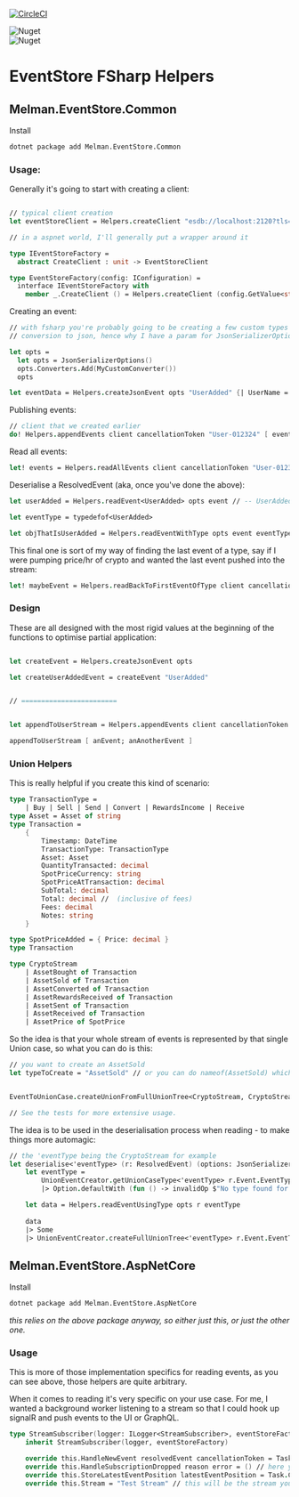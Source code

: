 [![CircleCI](https://circleci.com/gh/no1melman/EventStore/tree/main.svg?style=shield)](https://circleci.com/gh/no1melman/EventStore/tree/main)

![Nuget](https://img.shields.io/nuget/v/Melman.EventStore.Common?label=nuget%3A%20EventStore.Common&?style=for-the-badge)<br />
![Nuget](https://img.shields.io/nuget/v/Melman.EventStore.AspNetCore?label=nuget%3A%20EventStore.AspNetCore&?style=for-the-badge)

# EventStore FSharp Helpers


## Melman.EventStore.Common

Install

```bash
dotnet package add Melman.EventStore.Common
```

### Usage:

Generally it's going to start with creating a client:

```fsharp

// typical client creation
let eventStoreClient = Helpers.createClient "esdb://localhost:2120?tls=false"

// in a aspnet world, I'll generally put a wrapper around it

type IEventStoreFactory =
  abstract CreateClient : unit -> EventStoreClient

type EventStoreFactory(config: IConfiguration) =
  interface IEventStoreFactory with
    member _.CreateClient () = Helpers.createClient (config.GetValue<string>("EventStoreConnectionString"))
```

Creating an event:

```fsharp
// with fsharp you're probably going to be creating a few custom types which need
// conversion to json, hence why I have a param for JsonSerializerOptions

let opts =
  let opts = JsonSerializerOptions()
  opts.Converters.Add(MyCustomConverter())
  opts

let eventData = Helpers.createJsonEvent opts "UserAdded" {| UserName = "Callum" |}
```

Publishing events:

```fsharp
// client that we created earlier
do! Helpers.appendEvents client cancellationToken "User-012324" [ eventData ] // -- Task
```

Read all events:

```fsharp
let! events = Helpers.readAllEvents client cancellationToken "User-012324" // -- Task<ResolvedEvent list>
```

Deserialise a ResolvedEvent (aka, once you've done the above):

```fsharp
let userAdded = Helpers.readEvent<UserAdded> opts event // -- UserAdded

let eventType = typedefof<UserAdded>

let objThatIsUserAdded = Helpers.readEventWithType opts event eventType
```

This final one is sort of my way of finding the last event of a type, say if I were pumping price/hr of crypto 
and wanted the last event pushed into the stream:

```fsharp
let! maybeEvent = Helpers.readBackToFirstEventOfType client cancellationToken "BTC" "SpotPriceAdded" // Task<ResolvedEvent option>
```

### Design

These are all designed with the most rigid values at the beginning of the functions to optimise partial application:


```fsharp

let createEvent = Helpers.createJsonEvent opts

let createUserAddedEvent = createEvent "UserAdded"


// ========================


let appendToUserStream = Helpers.appendEvents client cancellationToken "User-012324"

appendToUserStream [ anEvent; anAnotherEvent ]

```


### Union Helpers

This is really helpful if you create this kind of scenario:

```fsharp
type TransactionType =
    | Buy | Sell | Send | Convert | RewardsIncome | Receive
type Asset = Asset of string
type Transaction =
    {
        Timestamp: DateTime
        TransactionType: TransactionType
        Asset: Asset
        QuantityTransacted: decimal
        SpotPriceCurrency: string
        SpotPriceAtTransaction: decimal
        SubTotal: decimal
        Total: decimal //  (inclusive of fees)
        Fees: decimal
        Notes: string
    }

type SpotPriceAdded = { Price: decimal }
type Transaction

type CryptoStream 
    | AssetBought of Transaction
    | AssetSold of Transaction
    | AssetConverted of Transaction
    | AssetRewardsReceived of Transaction
    | AssetSent of Transaction
    | AssetReceived of Transaction
    | AssetPrice of SpotPrice
```

So the idea is that your whole stream of events is represented by that single Union case, so what you can do is this:

```fsharp
// you want to create an AssetSold
let typeToCreate = "AssetSold" // or you can do nameof(AssetSold) which is more "type" safe


EventToUnionCase.createUnionFromFullUnionTree<CryptoStream, CryptoStream> typeToCreate (Some { Asset = Asset "BTC" }) // CryptoStream option

// See the tests for more extensive usage.

```

The idea is to be used in the deserialisation process when reading - to make things more automagic:

```fsharp
// the 'eventType being the CryptoStream for example
let deserialise<'eventType> (r: ResolvedEvent) (options: JsonSerializerOptions) =
    let eventType =
        UnionEventCreator.getUnionCaseType<'eventType> r.Event.EventType
        |> Option.defaultWith (fun () -> invalidOp $"No type found for %s{r.Event.EventType}")

    let data = Helpers.readEventUsingType opts r eventType
    
    data
    |> Some
    |> UnionEventCreator.createFullUnionTree<'eventType> r.Event.EventType
```

## Melman.EventStore.AspNetCore

Install

```bash
dotnet package add Melman.EventStore.AspNetCore
```

_this relies on the above package anyway, so either just this, or just the other one._

### Usage

This is more of those implementation specifics for reading events, as you can see above, those helpers are quite arbitrary.

When it comes to reading it's very specific on your use case. For me, I wanted a background worker listening to a stream so that
I could hook up signalR and push events to the UI or GraphQL.

```fsharp
type StreamSubscriber(logger: ILogger<StreamSubscriber>, eventStoreFactory: IEventStoreFactory) = // see the impl above for the EventStoreFactory
    inherit StreamSubscriber(logger, eventStoreFactory)

    override this.HandleNewEvent resolvedEvent cancellationToken = Task.CompletedTask // for every event that is published, this will be called in that order... if the stream starts at the beginning, then this will fire for every single event in the stream
    override this.HandleSubscriptionDropped reason error = () // here you can handle what happens when a sub is dropped
    override this.StoreLatestEventPosition latestEventPosition = Task.CompletedTask // this is for if you want to store the last position in Redis or something
    override this.Stream = "Test Stream" // this will be the stream you're subscribing to...
```
